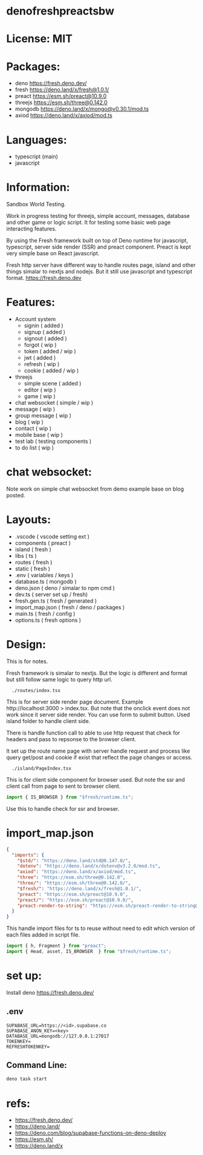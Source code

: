 
# denofreshpreactsbw

# License: MIT 

# Packages:
- deno https://fresh.deno.dev/ 
- fresh https://deno.land/x/fresh@1.0.1/
- preact https://esm.sh/preact@10.9.0
- threejs https://esm.sh/three@0.142.0
- mongodb https://deno.land/x/mongo@v0.30.1/mod.ts
- axiod https://deno.land/x/axiod/mod.ts

# Languages:
- typescript (main)
- javascript

# Information:
  Sandbox World Testing.

  Work in progress testing for threejs, simple account, messages, database and other game or logic script. It for testing some basic web page interacting features.

  By using the Fresh framework built on top of Deno runtime for javascript, typescript, server side render (SSR) and preact component. Preact is kept very simple base on React javascript.

  Fresh http server have different way to handle routes page, island and other things simalar to nextjs and nodejs. But it still use javascript and typescript format. https://fresh.deno.dev

# Features:
- Account system
  - signin ( added )
  - signup ( added )
  - signout ( added )
  - forgot ( wip )
  - token ( added / wip )
  - jwt ( added )
  - refresh ( wip )
  - cookie ( added / wip )
- threejs
  - simple scene ( added )
  - editor ( wip )
  - game ( wip )
- chat websocket ( simple / wip )
- message ( wip )
- group message ( wip )
- blog ( wip )
- contact ( wip )
- mobile base ( wip )
- test lab ( testing components )
- to do list ( wip )

# chat websocket:
  Note work on simple chat websocket from demo example base on blog posted.

# Layouts:
- .vscode ( vscode setting ext )
- components ( preact )
- island ( fresh )
- libs ( ts )
- routes ( fresh )
- static ( fresh )
- .env ( variables / keys )
- database.ts ( mongodb )
- deno.json ( deno / simalar to npm cmd )
- dev.ts ( server set up / fresh)
- fresh.gen.ts ( fresh / generated )
- import_map.json ( fresh / deno / packages )
- main.ts ( fresh / config )
- options.ts ( fresh options )

# Design:
  This is for notes.

  Fresh framework is simalar to nextjs. But the logic is different and format but still follow same logic to query http url.

```
  ./routes/index.tsx
```
  This is for server side render page document. Example http://localhost:3000 > index.tsx. But note that the onclick event does not work since it server side render. You can use form to submit button. Used island folder to handle client side. 

  There is handle function call to able to use http request that check for headers and pass to repsonse to the browser client.

  It set up the route name page with server handle request and process like query get/post and cookie if exist that reflect the page changes or access.

```
  ./island/PageIndex.tsx
```
  This is for client side component for browser used. But note the ssr and client call from page to sent to browser client.

```ts
import { IS_BROWSER } from "$fresh/runtime.ts";
```
Use this to handle check for ssr and browser.

# import_map.json 
```json
{
  "imports": {
    "$std/": "https://deno.land/std@0.147.0/",
    "dotenv": "https://deno.land/x/dotenv@v3.2.0/mod.ts",
    "axiod": "https://deno.land/x/axiod/mod.ts",
    "three": "https://esm.sh/three@0.142.0",
    "three/": "https://esm.sh/three@0.142.0/",
    "$fresh/": "https://deno.land/x/fresh@1.0.1/",
    "preact": "https://esm.sh/preact@10.9.0",
    "preact/": "https://esm.sh/preact@10.9.0/",
    "preact-render-to-string": "https://esm.sh/preact-render-to-string@5.2.0?deps=preact@10.9.0"
  }
}
```
This handle import files for ts to reuse without need to edit which version of each files added in script file.
```ts
import { h, Fragment } from "preact";
import { Head, asset, IS_BROWSER  } from "$fresh/runtime.ts";
```

# set up:
  Install deno https://fresh.deno.dev/

## .env

```
SUPABASE_URL=https://<id>.supabase.co
SUPABASE_ANON_KEY=<key>
DATABASE_URL=mongodb://127.0.0.1:27017
TOKENKEY=
REFRESHTOKENKEY=
```

## Command Line:

```cmd
deno task start
```

# refs:
 - https://fresh.deno.dev/
 - https://deno.land/
 - https://deno.com/blog/supabase-functions-on-deno-deploy
 - https://esm.sh/
 - https://deno.land/x